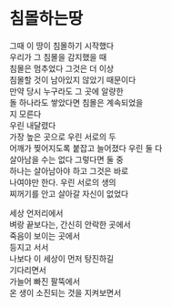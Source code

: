 # 침몰하는땅

그때 이 땅이 침몰하기 시작했다  
우리가 그 침몰을 감지했을 때  
침몰은 멈추었다 그것은 더 이상  
침몰할 것이 남아있지 않았기 때문이다  
만약 당시 누구라도 그 곳에 알량한  
돌 하나라도 쌓았다면 침몰은 계속되었을  
지 모른다  
우린 내달렸다  
가장 높은 곳으로 우린 서로의 두  
어깨가 찢어지도록 붙잡고 늘어졌다 우린 둘 다  
살아남을 수는 없다 그렇다면 둘 중  
하나는 살아남아야 하고 그것은 바로  
나여야만 한다. 우린 서로의 생의  
찌꺼기를 안고 살아갈 자신이 없었다

세상 언저리에서  
벼랑 끝보다는, 간신히 안락한 곳에서  
죽음이 보이는 곳에서  
등지고 서서  
나보다 이 세상이 먼저 탕진하길  
기다리면서  
가늘어 빠진 팔뚝에서  
온 생이 소진되는 것을 지켜보면서
